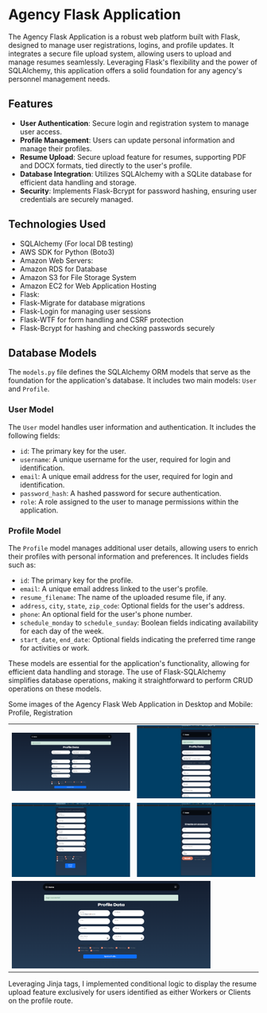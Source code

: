 # Agency Flask Application

The Agency Flask Application is a robust web platform built with Flask, designed to manage user registrations, logins, and profile updates. It integrates a secure file upload system, allowing users to upload and manage resumes seamlessly. Leveraging Flask's flexibility and the power of SQLAlchemy, this application offers a solid foundation for any agency's personnel management needs.

## Features

- **User Authentication**: Secure login and registration system to manage user access.
- **Profile Management**: Users can update personal information and manage their profiles.
- **Resume Upload**: Secure upload feature for resumes, supporting PDF and DOCX formats, tied directly to the user's profile.
- **Database Integration**: Utilizes SQLAlchemy with a SQLite database for efficient data handling and storage.
- **Security**: Implements Flask-Bcrypt for password hashing, ensuring user credentials are securely managed.

## Technologies Used

- SQLAlchemy (For local DB testing)
- AWS SDK for Python (Boto3)
- Amazon Web Servers:
- Amazon RDS for Database
- Amazon S3 for File Storage System
- Amazon EC2 for Web Application Hosting
- Flask:
- Flask-Migrate for database migrations
- Flask-Login for managing user sessions
- Flask-WTF for form handling and CSRF protection
- Flask-Bcrypt for hashing and checking passwords securely

## Database Models

The `models.py` file defines the SQLAlchemy ORM models that serve as the foundation for the application's database. It includes two main models: `User` and `Profile`.

### User Model

The `User` model handles user information and authentication. It includes the following fields:

- `id`: The primary key for the user.
- `username`: A unique username for the user, required for login and identification.
- `email`: A unique email address for the user, required for login and identification.
- `password_hash`: A hashed password for secure authentication.
- `role`: A role assigned to the user to manage permissions within the application.

### Profile Model

The `Profile` model manages additional user details, allowing users to enrich their profiles with personal information and preferences. It includes fields such as:

- `id`: The primary key for the profile.
- `email`: A unique email address linked to the user's profile.
- `resume_filename`: The name of the uploaded resume file, if any.
- `address`, `city`, `state`, `zip_code`: Optional fields for the user's address.
- `phone`: An optional field for the user's phone number.
- `schedule_monday` to `schedule_sunday`: Boolean fields indicating availability for each day of the week.
- `start_date`, `end_date`: Optional fields indicating the preferred time range for activities or work.

These models are essential for the application's functionality, allowing for efficient data handling and storage. The use of Flask-SQLAlchemy simplifies database operations, making it straightforward to perform CRUD operations on these models.

Some images of the Agency Flask Web Application in Desktop and Mobile: Profile, Registration

<table>
  <tr>
    <td><img src="https://github.com/Xthe23/flask-agency/blob/main/Resources/img1.png" alt="Img" width="400"/></td>
    <td><img src="https://github.com/Xthe23/flask-agency/blob/main/Resources/img2.png" alt="Img" width="400"/></td>
  </tr>
  <tr>
    <td><img src="https://github.com/Xthe23/flask-agency/blob/main/Resources/img3.png" alt="Img" width="400"/></td>
    <td><img src="https://github.com/Xthe23/flask-agency/blob/main/Resources/img4.png" alt="Img" width="400"/></td>
  </tr>
  <tr>
    <td colspan="2"><img src="https://github.com/Xthe23/flask-agency/blob/main/Resources/img6.png" alt="Img" width="400"/></td>
  </tr>
</table>



Leveraging Jinja tags, I implemented conditional logic to display the resume upload feature exclusively for users identified as either Workers or Clients on the profile route.
